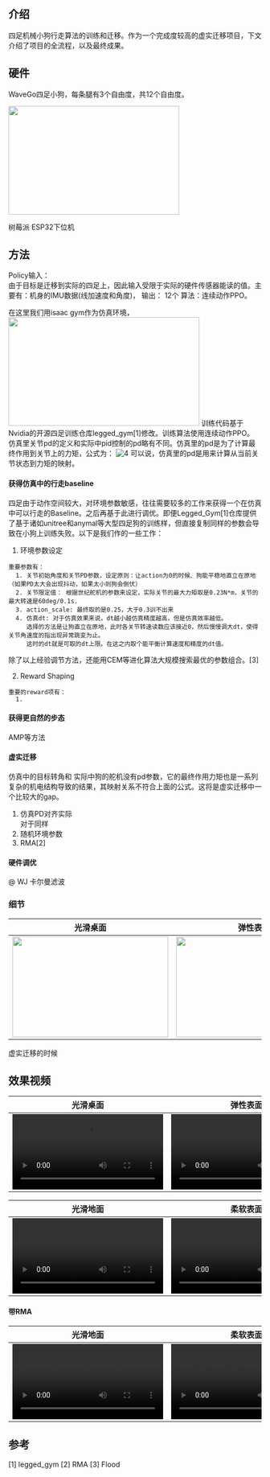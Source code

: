 ## 介绍
四足机械小狗行走算法的训练和迁移。作为一个完成度较高的虚实迁移项目，下文介绍了项目的全流程，以及最终成果。

## 硬件
WaveGo四足小狗，每条腿有3个自由度，共12个自由度。

<a href="https://www.bilibili.com/video/BV1Eh4y1475R/?spm_id_from=333.999.0.0"><img height="216" src="https://github.com/Chortine/Puppy-Locomotion/assets/107395103/d3a4e92e-e5ec-4939-a282-3507bfc1f345" width="340"/></a>
<!-- ![puppy_legs](https://github.com/Chortine/Puppy-Locomotion/assets/107395103/d3a4e92e-e5ec-4939-a282-3507bfc1f345) -->

树莓派
ESP32下位机

## 方法
Policy输入：  
由于目标是迁移到实际的四足上，因此输入受限于实际的硬件传感器能读的值。主要有：机身的IMU数据(线加速度和角度)，
输出： 12个
算法：连续动作PPO。 



<!-- ![image](https://github.com/Chortine/Puppy-Locomotion/assets/107395103/95777fc2-8796-4766-a631-8cc3e0469348) -->

在这里我们用isaac gym作为仿真环境，
<a href="https://www.bilibili.com/video/BV1Eh4y1475R/?spm_id_from=333.999.0.0"><img height="216" src="https://github.com/Chortine/Puppy-Locomotion/assets/107395103/95777fc2-8796-4766-a631-8cc3e0469348" width="380"/></a>
训练代码基于Nvidia的开源四足训练仓库legged_gym[1]修改。训练算法使用连续动作PPO。
仿真里关节pd的定义和实际中pid控制的pd略有不同。仿真里的pd是为了计算最终作用到关节上的力矩，公式为：
![4](http://latex.codecogs.com/svg.latex?torque=p(\theta_{target}-\theta_{current})-d\dot{\theta})
可以说，仿真里的pd是用来计算从当前关节状态到力矩的映射。

#### 获得仿真中的行走baseline
  四足由于动作空间较大，对环境参数敏感，往往需要较多的工作来获得一个在仿真中可以行走的Baseline。之后再基于此进行调优。即便Legged_Gym[1]仓库提供了基于诸如unitree和anymal等大型四足狗的训练样，但直接复制同样的参数会导致在小狗上训练失败。以下是我们作的一些工作：  
  1. 环境参数设定  
    
    重要参数有：  
      1. 关节初始角度和关节PD参数，设定原则：让action为0的时候、狗能平稳地直立在原地（如果PD太大会出现抖动，如果太小则狗会倒伏）
      2. 关节限定值： 根据世纪舵机的参数来设定，实际关节的最大力矩取是0.23N*m，关节的最大转速是60deg/0.1s.  
      3. action_scale: 最终取的是0.25，大于0.3训不出来
      4. 仿真dt: 对于仿真效果来说，dt越小越仿真精度越高，但是仿真效率越低。
         选择的方法是让狗直立在原地，此时各关节转速读数应该接近0，然后慢慢调大dt，使得关节角速度的指出现异常跳变为止。  
         这时的dt就是可取的dt上限。在这之内取个能平衡计算速度和精度的dt值。

  除了以上经验调节方法，还能用CEM等进化算法大规模搜索最优的参数组合。[3]  
  
  2. Reward Shaping  
  
    重要的reward项有：
      1. 
    
#### 获得更自然的步态
AMP等方法

#### 虚实迁移
仿真中的目标转角和
实际中狗的舵机没有pd参数，它的最终作用力矩也是一系列复杂的机电结构导致的结果，其映射关系不符合上面的公式。这将是虚实迁移中一个比较大的gap。


<!-- https://github.com/Chortine/Puppy-Locomotion/assets/107395103/73818b14-cadd-41c0-b4f4-f5e97af5e903 -->

  1. 仿真PD对齐实际  
  对于同样
  3. 随机环境参数
  4. RMA[2]

#### 硬件调优
@ WJ 卡尔曼滤波


### 细节
| 光滑桌面  | 弹性表面 |
| ------------- | ------------- |
| <img src="https://github.com/Chortine/Puppy-Locomotion/assets/107395103/70a0d7f9-23b1-47fd-8b4f-eeeac5f73caa" height="200" width="310">  | <img src="https://github.com/Chortine/Puppy-Locomotion/assets/107395103/7c6b0735-e859-466d-be40-eaea77943a27" height="200" width="310">|


虚实迁移的时候


## 效果视频
| 光滑桌面  | 弹性表面 |
| ------------- | ------------- |
| <video src="https://github.com/Chortine/Puppy-Locomotion/assets/107395103/7d432b00-0fe5-4708-b102-10568e7e2b5d">  | <video src="https://github.com/Chortine/Puppy-Locomotion/assets/107395103/6b2e3eef-1445-47b2-9b3c-6167f3147ee7">|

| 光滑地面  | 柔软表面 |
| ------------- | ------------- |
| <video src="https://github.com/Chortine/Puppy-Locomotion/assets/107395103/951fb168-5261-4f72-9f1a-d5551a720602">  | <video src="https://github.com/Chortine/Puppy-Locomotion/assets/107395103/6933d48d-ca22-4ae6-96bb-05a455067802">|
  

#### 带RMA
  
| 光滑地面  | 柔软表面 |
| ------------- | ------------- |
| <video src="https://github.com/Chortine/Puppy-Locomotion/assets/107395103/e1050dd7-97f5-4d01-89a7-7043bc04d4c7">  | <video src="https://github.com/Chortine/Puppy-Locomotion/assets/107395103/5ce325f1-0723-4e14-8ddb-92ae9d711cf5">|

## 参考
[1] legged_gym
[2] RMA
[3] Flood
